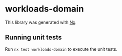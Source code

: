 # workloads-domain

This library was generated with [Nx](https://nx.dev).

## Running unit tests

Run `nx test workloads-domain` to execute the unit tests.
